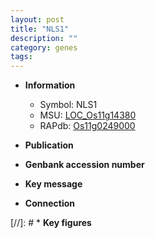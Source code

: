 ```yaml
---
layout: post
title: "NLS1"
description: ""
category: genes
tags: 
---
```


* **Information**  
    + Symbol: NLS1  
    + MSU: [LOC_Os11g14380](http://rice.uga.edu/cgi-bin/ORF_infopage.cgi?orf=LOC_Os11g14380)  
    + RAPdb: [Os11g0249000](http://rapdb.dna.affrc.go.jp/viewer/gbrowse_details/irgsp1?name=Os11g0249000)  

* **Publication**  

* **Genbank accession number**  

* **Key message**  

* **Connection**  

[//]: # * **Key figures**  


